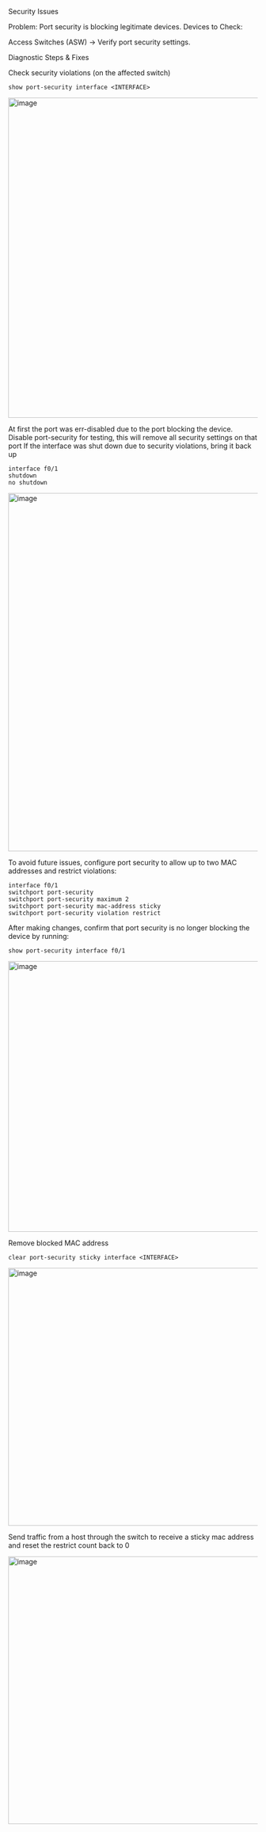 
Security Issues

Problem: Port security is blocking legitimate devices.
Devices to Check:

  Access Switches (ASW) → Verify port security settings.

Diagnostic Steps & Fixes

  Check security violations (on the affected switch)

    show port-security interface <INTERFACE>
  <img width="647" alt="image" src="https://github.com/user-attachments/assets/232a2315-a2a4-4e78-b183-e041b927f062" />

  At first the port was err-disabled due to the port blocking the device. Disable port-security for testing, this will remove all security settings on that port
  If the interface was shut down due to security violations, bring it back up 
  

    interface f0/1
    shutdown
    no shutdown
  <img width="724" alt="image" src="https://github.com/user-attachments/assets/eef34c1e-5a77-4d45-a2f5-48e7c5f73e56" />


  To avoid future issues, configure port security to allow up to two MAC addresses and restrict violations:
  
    interface f0/1
    switchport port-security
    switchport port-security maximum 2
    switchport port-security mac-address sticky
    switchport port-security violation restrict

  After making changes, confirm that port security is no longer blocking the device by running:

    show port-security interface f0/1
  <img width="547" alt="image" src="https://github.com/user-attachments/assets/04ce1d6c-dd68-45af-a23b-acf6191b2253" />


Remove blocked MAC address

    clear port-security sticky interface <INTERFACE>

<img width="521" alt="image" src="https://github.com/user-attachments/assets/40394c66-ac87-4634-985a-6c3ab71d3b74" />

Send traffic from a host through the switch to receive a sticky mac address and reset the restrict count back to 0 



<img width="541" alt="image" src="https://github.com/user-attachments/assets/d8abc758-9d2d-4e9a-8d2f-ac188d46b745" />


  
